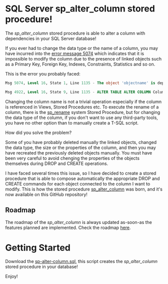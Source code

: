 # SQL Server sp_alter_column stored procedure!

The *sp_alter_column* stored procedure is able to alter a column with dependencies in your SQL Server database!

If you ever had to change the data type or the name of a column, you may have incurred into the [error message 5074](https://docs.microsoft.com/en-us/sql/relational-databases/errors-events/database-engine-events-and-errors?view=sql-server-2017#errors-5000-to-5999) which indicates that it is impossible to modify the column due to the presence of linked objects such as a Primary Key, Foreign Key, Indexes, Constraints, Statistics and so on.

This is the error you probably faced:

```sql
Msg 5074, Level 16, State 1, Line 1135 - The object 'objectname' is dependent on column 'columnname'.

Msg 4922, Level 16, State 9, Line 1135 - ALTER TABLE ALTER COLUMN Columnname failed because one or more objects access this column.
```

Changing the column name is not a trivial operation especially if the column is referenced in Views, Stored Procedures etc. To execute the rename of a column, there is the [sp_rename](https://docs.microsoft.com/sql/relational-databases/system-stored-procedures/sp-rename-transact-sql?view=sql-server-2017) system Stored Procedure, but for changing the data type of the column, if you don't want to use any third-party tools, you have no other option than to manually create a T-SQL script.

How did you solve the problem?

Some of you have probably deleted manually the linked objects, changed the data type, the size or the properties of the column, and then you may have recreated the previously deleted objects manually. You must have been very careful to avoid chenging the properties of the objects themselves during DROP and CREATE operations.

I have faced several times this issue, so I have decided to create a stored procedure that is able to compose automatically the appropriate DROP and CREATE commands for each object connected to the column I want to modify. This is how the stored procedure [sp_alter_column](https://github.com/segovoni/sp_alter_column) was born, and it's now available on this GitHub repository!

## Roadmap

The roadmap of the *sp_alter_column* is always updated as-soon-as the features planned are implemented. Check the roadmap [here](roadmap.md).

# Getting Started

Download the [sp-alter-column.sql](/source/sp-alter-column.sql), this script creates the *sp_alter_column* stored procedure in your database!


Enjoy!
